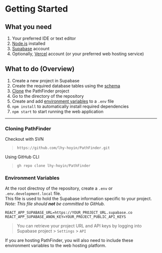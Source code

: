 # Getting Started

## What you need
1. Your preferred IDE or text editor
1. [Node.js](https://nodejs.org/en/download/) installed
1. [Supabase](https://supabase.com/) account
1. Optionally, [Vercel](https://vercel.com/) account (or your preferred web hosting service)

## What to do (Overview)
1. Create a new project in Supabase
3. Create the required database tables using the [schema](./database-schema)
4. [Clone](#cloning-pathfinder) the PathFinder project
5. Go to the directory of the repository
6. Create and add [environment variables](#environment-variables) to  a `.env` file
7. `npm install` to automatically install required dependencies 
8. `npm start` to start running the web application

* * *

### Cloning PathFinder

Checkout with SVN
> ```
> https://github.com/lhy-hoyin/PathFinder.git
> ```

Using GitHub CLI
> ```
> gh repo clone lhy-hoyin/PathFinder
> ```

### Environment Variables

At the root directroy of the repository, create a `.env` or `.env.development.local` file.  
This file is used to hold the Supabase information specific to your project.  
*Note: This file should **not** be committed to GitHub.*  
```
REACT_APP_SUPABASE_URL=https://YOUR_PROJECT_URL.supabase.co
REACT_APP_SUPABASE_ANON_KEY=YOUR_PROJECT_PUBLIC_API_KEYS
```
> You can retrieve your project URL and API keys by logging into Supabase project > `Settings` > `API`  

If you are hosting PathFinder, you will also need to include these environment variables to the web hosting platform.  

